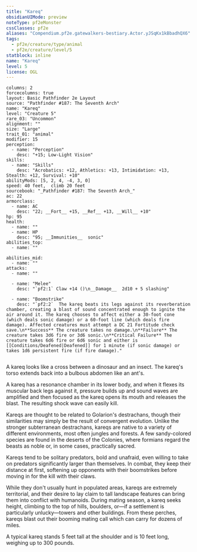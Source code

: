 ```yaml
---
title: "Kareq"
obsidianUIMode: preview
noteType: pf2eMonster
cssClasses: pf2e
aliases: "Compendium.pf2e.gatewalkers-bestiary.Actor.yJSqKx1kBbadhQX6" 
tags:
  - pf2e/creature/type/animal
  - pf2e/creature/level/5
statblock: inline
name: "Kareq"
level: 5
license: OGL
---
```


```statblock
columns: 2
forcecolumns: true
layout: Basic Pathfinder 2e Layout
source: "Pathfinder #187: The Seventh Arch"
name: "Kareq"
level: "Creature 5"
rare_03: "Uncommon"
alignment: ""
size: "Large"
trait_01: "animal"
modifier: 15
perception:
  - name: "Perception"
    desc: "+15; Low-Light Vision"
skills:
  - name: "Skills"
    desc: "Acrobatics: +12, Athletics: +13, Intimidation: +13, Stealth: +12, Survival: +10"
abilityMods: [5, 2, 4, -4, 3, 0]
speed: 40 feet,  climb 20 feet
sourcebook: "_Pathfinder #187: The Seventh Arch_"
ac: 22
armorclass:
  - name: AC
    desc: "22; __Fort__ +15, __Ref__ +13, __Will__ +10"
hp: 95
health:
  - name: ""
  - name: HP
    desc: "95; __Immunities__  sonic"
abilities_top:
  - name: ""

abilities_mid:
  - name: ""
attacks:
  - name: ""

  - name: "Melee"
    desc: "`pf2:1` Claw +14 ()\n__Damage__  2d10 + 5 slashing"

  - name: "Boomstrike"
    desc: "`pf2:2`  The kareq beats its legs against its reverberation chamber, creating a blast of sound concentrated enough to ignite the air around it. The kareq chooses to affect either a 30-foot cone (which deals sonic damage) or a 60-foot line (which deals fire damage). Affected creatures must attempt a DC 21 Fortitude check save.\n**Success** The creature takes no damage.\n**Failure** The creature takes 3d6 fire or 3d6 sonic.\n**Critical Failure** The creature takes 6d6 fire or 6d6 sonic and either is [[Conditions/Deafened|Deafened]] for 1 minute (if sonic damage) or takes 1d6 persistent fire (if fire damage)."
 
```



A kareq looks like a cross between a dinosaur and an insect. The kareq's torso extends back into a bulbous abdomen like an ant's.

A kareq has a resonance chamber in its lower body, and when it flexes its muscular back legs against it, pressure builds up and sound waves are amplified and then focused as the kareq opens its mouth and releases the blast. The resulting shock wave can easily kill.

Kareqs are thought to be related to Golarion's destrachans, though their similarities may simply be the result of convergent evolution. Unlike the stronger subterranean destrachans, kareqs are native to a variety of different environments, most often jungles and forests. A few sandy-colored species are found in the deserts of the Colonies, where formians regard the beasts as noble or, in some cases, practically sacred.

Kareqs tend to be solitary predators, bold and unafraid, even willing to take on predators significantly larger than themselves. In combat, they keep their distance at first, softening up opponents with their boomstrikes before moving in for the kill with their claws.

While they don't usually hunt in populated areas, kareqs are extremely territorial, and their desire to lay claim to tall landscape features can bring them into conflict with humanoids. During mating season, a kareq seeks height, climbing to the top of hills, boulders, or—if a settlement is particularly unlucky—towers and other buildings. From these perches, kareqs blast out their booming mating call which can carry for dozens of miles.

A typical kareq stands 5 feet tall at the shoulder and is 10 feet long, weighing up to 300 pounds.

